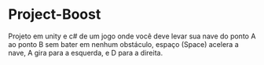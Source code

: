 # Project-Boost

Projeto em unity e c# de um jogo onde você deve levar sua nave do ponto A ao ponto B sem bater em nenhum obstáculo, espaço (Space) acelera a nave, A gira para a esquerda, e D para a direita.
